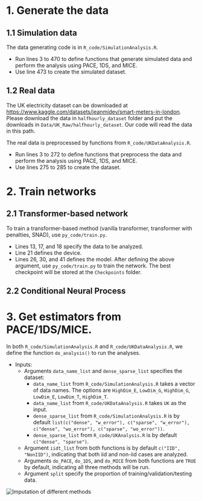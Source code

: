 # 1. Generate the data
## 1.1 Simulation data
The data generating code is in `R_code/SimulationAnalysis.R`. 
* Run lines 3 to 470 to define functions that generate simulated data and perform the analysis using PACE, 1DS, and MICE. 
* Use line 473 to create the simulated dataset.

## 1.2 Real data
The UK electricity dataset can be downloaded at https://www.kaggle.com/datasets/jeanmidev/smart-meters-in-london. Please download the data in `halfhourly_dataset` folder and put the downloads in `Data/UK_Raw/halfhourly_dataset`. Our code will read the data in this path.

The real data is preprocessed by functions from `R_code/UKDataAnalysis.R`. 
* Run lines 3 to 272 to define functions that preprocess the data and perform the analysis using PACE, 1DS, and MICE. 
* Use lines 275 to 285 to create the dataset.

# 2. Train networks
## 2.1 Transformer-based network
To train a transformer-based method (vanilla transformer, transformer with penalties, SNAD), use `py_code/train.py`.
* Lines 13, 17, and 18 specify the data to be analyzed.
* Line 21 defines the device.
* Lines 26, 30, and 41 defines the model.
After defining the above argument, use `py_code/train.py` to train the network. The best checkpoint will be stored at the `Checkpoints` folder.

## 2.2 Conditional Neural Process

# 3. Get estimators from PACE/1DS/MICE.
In both `R_code/SimulationAnalysis.R` and `R_code/UKDataAnalysis.R`, we define the function `do_analysis()` to run the analyses.
- Inputs:
  * Arguments `data_name_list` and `dense_sparse_list` specifies the dataset:
  	* `data_name_list` from `R_code/SimulationAnalysis.R` takes a vector of data names. The options are `HighDim_E`, `LowDim_G`, `HighDim_G`, `LowDim_E`, `LowDim_T`, `HighDim_T`.
   	* `data_name_list` from `R_code/UKDataAnalysis.R` takes `UK` as the input.
   	* `dense_sparse_list` from `R_code/SimulationAnalysis.R` is by default `list(c("dense", "w_error"), c("sparse", "w_error"), c("dense", "wo_error"), c("sparse", "wo_error"))`.
   	* `dense_sparse_list` from `R_code/UKAnalysis.R` is by default `c("dense", "sparse")`.
  * Argument `iidt_list` from both functions is by default `c("IID", "NonIID")`, indicating that both iid and non-iid cases are analyzed.
  * Arguments `do_PACE`, `do_1DS`, and `do_MICE` from both functions are `TRUE` by default, indicating all three methods will be run.
  * Argument `split` specify the proportion of training/validation/testing data.

  

![Imputation of different methods](https://github.com/eric40065/FunctionalTransformer/blob/main/Rplot.png)


